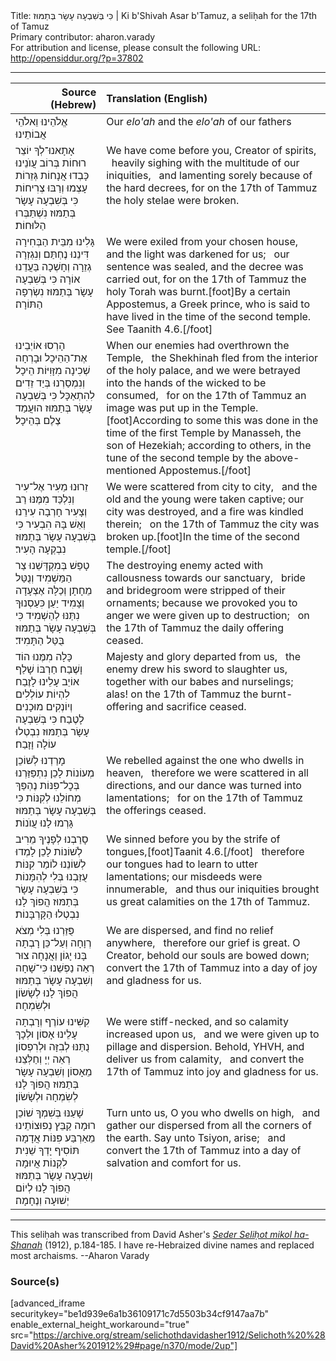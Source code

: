 <html>
<head></head>
<body>
Title: כִּי בְּשִׁבְעָה עָשָׂר בְּתַמּוּז | Ki b'Shivah Asar b'Tamuz, a seliḥah for the 17th of Tamuz<br />
Primary contributor: aharon.varady<br />
For attribution and license, please consult the following URL: <a href="http://opensiddur.org/?p=37802">http://opensiddur.org/?p=37802</a>
<p />
<hr />

<table style="margin-left: auto;margin-right: auto;" class="draggable">
<thead><tr><th id="x" style="text-align: right;">Source (Hebrew)</th><th style="text-align: left;">Translation (English)</th></tr></thead>
<tbody>
<tr><td style="vertical-align:top;">
<div class="liturgy"><span lang="he">
אֱלֹהֵינוּ וֵאלֹהֵי אֲבוֹתֵינוּ
</span></div></td>

<td style="vertical-align:top;">
<div class="english">
Our <em>elo'ah</em> and the <em>elo'ah</em> of our fathers 
</div></td></tr>


<tr><td style="vertical-align:top;">
<div class="liturgy"><span lang="he">
<span class="acrostic">אָ</span>תָאנוּ־לְךָ יוֹצֵר רוּחוֹת 
<span class="acrostic">בְּ</span>רוֹב עֲוֺנֵינוּ כָּבְדוּ אֲנָחוֹת
גְּזֵרוֹת עָצְמוּ וְרַבּוּ צְרִיחוֹת
כִּי בְּשִׁבְעָה עָשָׂר בְּתַמּוּז נִשְׁתַּבְּרוּ הַלּוּחוֹת׃ 
</span></div></td>

<td style="vertical-align:top;">
<div class="english">
We have come before you, Creator of spirits, <span class="acrostic">&nbsp;</span>
heavily sighing with the multitude of our iniquities, <span class="acrostic">&nbsp;</span>
and lamenting sorely because of the hard decrees, 
for on the 17th of Tammuz the holy stelae were broken. 
</div></td></tr>


<tr><td style="vertical-align:top;">
<div class="liturgy"><span lang="he">
<span class="acrostic">גָּ</span>לִינוּ מִבֵּית הַבְּחִירָה 
<span class="acrostic">דִּ</span>ינֵנוּ נֶחְתַּם וְנִגְזְרָה גְזֵרָה 
וְחָשְׁכָה בַּעֲדֵנוּ אוֹרָה 
כִּי בְּשִׁבְעָה עָשָׂר בְּתַמּוּז נִשְׂרְפָה הַתּוֹרָה׃ 
</span></div></td>

<td style="vertical-align:top;">
<div class="english">
We were exiled from your chosen house, <span class="acrostic">&nbsp;</span>
and the light was darkened for us; <span class="acrostic">&nbsp;</span>
our sentence was sealed, and the decree was carried out, 
for on the 17th of Tammuz the holy Torah was burnt.[foot]By a certain Appostemus, a Greek prince, who is said to have lived in the time of the second temple. See Taanith 4.6.[/foot]
</div></td></tr>


<tr><td style="vertical-align:top;">
<div class="liturgy"><span lang="he">
<span class="acrostic">הָ</span>רְסוּ אוֹיְבֵינוּ אֶת־הַהֵיכָל 
וּבָרְחָה שְׁכִינָה מִזָּוִיּוֹת הֵיכָל 
<span class="acrostic">וְ</span>נִמְסַרְנוּ בְּיַד זֵדִים לִהִתְאַכָּל 
כִּי בְּשִׁבְעָה עָשָׂר בְּתַמּוּז הוּעֲמַד צֶלֶם בְּהֵיכָל׃
</span></div></td>

<td style="vertical-align:top;">
<div class="english">
When our enemies had overthrown the Temple, <span class="acrostic">&nbsp;</span>
the Shekhinah fled from the interior of the holy palace, 
and we were betrayed into the hands of the wicked to be consumed, <span class="acrostic">&nbsp;</span>
for on the 17th of Tammuz an image was put up in the Temple.[foot]According to some this was done in the time of the first Temple by Manasseh, the son of Hezekiah; according to others, in the tune of the second temple by the above-mentioned Appostemus.[/foot] 
</div></td></tr>


<tr><td style="vertical-align:top;">
<div class="liturgy"><span lang="he">
<span class="acrostic">זֵ</span>רוּנוּ מֵעִיר אֶל־עִיר 
וְנִלְכַּד מִמֶּנּוּ רַב וְצָעִיר
<span class="acrostic">חָ</span>רְבָה עִירֵנוּ וְאֵשׁ בָּהּ הִבְעִיר 
כִּי בְּשִׁבְעָה עָשָׂר בְּתַמּוּז נִבְקְעָה הָעִיר׃ 
</span></div></td>

<td style="vertical-align:top;">
<div class="english">
We were scattered from city to city, <span class="acrostic">&nbsp;</span>
and the old and the young were taken captive; 
our city was destroyed, and a fire was kindled therein; <span class="acrostic">&nbsp;</span>
on the 17th of Tammuz the city was broken up.[foot]In the time of the second temple.[/foot]
</div></td></tr>


<tr><td style="vertical-align:top;">
<div class="liturgy"><span lang="he">
<span class="acrostic">טָ</span>פַשׁ בְּמִקְדָּשֵׁנוּ צַר הַמַּשְׁמִיד 
וְנֻטַּל מֵחָתָן וְכַלָּה אֶצְעָדָה וְצָמִיד 
<span class="acrostic">יַ</span>עַן כִּעַסְנוּךָ נִתַּנּוּ לְהַשְׁמִיד 
כִּי בְּשִׁבְעָה עָשָׂר בְּתַמּוּז בֻּטַּל הַתָּמִיד׃
</span></div></td>

<td style="vertical-align:top;">
<div class="english">
The destroying enemy acted with callousness towards our sanctuary, <span class="acrostic">&nbsp;</span>
bride and bridegroom were stripped of their ornaments; 
because we provoked you to anger we were given up to destruction; <span class="acrostic">&nbsp;</span>
on the 17th of Tammuz the daily offering ceased. 
</div></td></tr>


<tr><td style="vertical-align:top;">
<div class="liturgy"><span lang="he">
<span class="acrostic">כָּ</span>לָה מִמֶּנוּ הוֹד וָשֶׁבַח 
חַרְבּוֹ שָׁלַף אוֹיֵב עָלֵינוּ לָזֶבַח 
<span class="acrostic">לִ</span>הְיוֹת עוֹלְלִים וְיוֹנְקִים מוּכָנִים לָטֶבַח 
כִּי בְּשִׁבְעָה עָשָׂר בְּתַמּוּז נִבְטְלוּ עוֹלָה וָזָבַח׃
</span></div></td>

<td style="vertical-align:top;">
<div class="english">
Majesty and glory departed from us, <span class="acrostic">&nbsp;</span>
the enemy drew his sword to slaughter us, 
together with our babes and nurselings; <span class="acrostic">&nbsp;</span>
alas! on the 17th of Tammuz the burnt-offering and sacrifice ceased. 
</div></td></tr>


<tr><td style="vertical-align:top;">
<div class="liturgy"><span lang="he">
<span class="acrostic">מָ</span>רַדְנוּ לְשׁוֹכֵן מְעוֹנוֹת 
לָכֵן נִתְפַּזַּרְנוּ בְּכׇל־פִּנּוֹת 
<span class="acrostic">נֶ</span>הְפַּךְ מְחוֹלֵנוּ לְקִנּוֹת 
כִּי בְּשִׁבְעָה עָשָׂר בְּתַמּוּז גָּרְמוּ לָנוּ עֲוֺנוֹת׃
</span></div></td>

<td style="vertical-align:top;">
<div class="english">
We rebelled against the one who dwells in heaven, <span class="acrostic">&nbsp;</span>
therefore we were scattered in all directions, 
and our dance was turned into lamentations; <span class="acrostic">&nbsp;</span>
for on the 17th of Tammuz the offerings ceased. 
</div></td></tr>


<tr><td style="vertical-align:top;">
<div class="liturgy"><span lang="he">
<span class="acrostic">סָ</span>רַבְנוּ לְפָנֶיךָ מֵרִיב לְשׁוֹנוֹת 
לָכֵן לָמְדוּ לְשׁוֹנֵנוּ לוֹמַר קִנּוֹת 
<span class="acrostic">עֻ</span>זַּבְנוּ בְּלִי לְהִמָּנוֹת 
כִּי בְּשִׁבְעָה עָשָׂר בְּתַמּוּז הֲפוֹךְ לָנוּ נִבְטְלוּ הַקָּרְבָּנוֹת׃ 
</span></div></td>

<td style="vertical-align:top;">
<div class="english">
We sinned before you by the strife of tongues,[foot]Taanit 4.6.[/foot] <span class="acrostic">&nbsp;</span>
therefore our tongues had to learn to utter lamentations; 
our misdeeds were innumerable, <span class="acrostic">&nbsp;</span>
and thus our iniquities brought us great calamities on the 17th of Tammuz. 
</div></td></tr>


<tr><td style="vertical-align:top;">
<div class="liturgy"><span lang="he">
<span class="acrostic">פֻּ</span>זַּרְנוּ בְּלִי מְצֹא רְוָחָה
וְעַל־כֵּן רָבְתָה בָּנוּ יָגוֹן וַאֲנָחָה
<span class="acrostic">צ</span>וּר רְאֵה נַפְשֵׁנוּ כִּי־שָׁחָה
וְשִׁבְעָה עָשָׂר בְּתַמּוּז הֲפוֹךְ לָנוּ לְשָׂשׂוֹן וּלְשִׂמְחָה׃
</span></div></td>

<td style="vertical-align:top;">
<div class="english">
We are dispersed, and find no relief anywhere, <span class="acrostic">&nbsp;</span>
therefore our grief is great. 
O Creator, behold our souls are bowed down; <span class="acrostic">&nbsp;</span>
convert the 17th of Tammuz into a day of joy and gladness for us. 
</div></td></tr>


<tr><td style="vertical-align:top;">
<div class="liturgy"><span lang="he">
<span class="acrostic">קִ</span>שִּׁינוּ עוֹרֶף וְרָבְתָה עָלֵינוּ אָסוֹן
וּלְכָךְ נֻתַּנּוּ לְבִזָּה וּלְרִפְסוֹן
<span class="acrostic">רְ</span>אֵה יְיָ וְחַלְּצֵנוּ מֵאָסוֹן 
וְשִׁבְעָה עָשָׂר בְּתַמּוּז הֲפוֹךְ לָנוּ לְשִׂמְחָה וּלְשָׂשׂוֹן׃
</span></div></td>

<td style="vertical-align:top;">
<div class="english">
We were stiff-necked, and so calamity increased upon us, <span class="acrostic">&nbsp;</span>
and we were given up to pillage and dispersion. 
Behold, YHVH, and deliver us from calamity, <span class="acrostic">&nbsp;</span>
and convert the 17th of Tammuz into joy and gladness for us. 
</div></td></tr>


<tr><td style="vertical-align:top;">
<div class="liturgy"><span lang="he">
<span class="acrostic">שָׁ</span>עַנּוּ בְּשִׁמְךָ שׁוֹכֵן רוּמָה 
<span class="acrostic">קַ</span>בֵּץ נְפוּצוֹתֵינוּ מֵאַרְבַּע פִּנּוֹת אֲדָמָה 
<span class="acrostic">תּ</span>וֹסִיף יָדְךָ שֵׁנִית לִקְנוֹת אֲיוּמָה 
וְשִׁבְעָה עָשָׂר בְּתַמּוּז הֲפוֹךְ לָנוּ לְיוֹם יְשׁוּעָה וְנֶחָמָה׃
</span></div></td>

<td style="vertical-align:top;">
<div class="english">
Turn unto us, O you who dwells on high, <span class="acrostic">&nbsp;</span>
and gather our dispersed from all the corners of the earth. 
Say unto Tsiyon, arise; <span class="acrostic">&nbsp;</span>
and convert the 17th of Tammuz into a day of salvation and comfort for us. 
</div></td></tr>
</tbody></table>

<hr />

This seliḥah was transcribed from David Asher's <em><a href="/?p=26350">Seder Seliḥot mikol ha-Shanah</a></em> (1912), p.184-185. I have re-Hebraized divine names and replaced most archaisms. --Aharon Varady

<h3>Source(s)</h3>

[advanced_iframe securitykey="be1d939e6a1b36109171c7d5503b34cf9147aa7b" enable_external_height_workaround="true" src="https://archive.org/stream/selichothdavidasher1912/Selichoth%20%28David%20Asher%201912%29#page/n370/mode/2up"]

&nbsp;


</body>
</html>